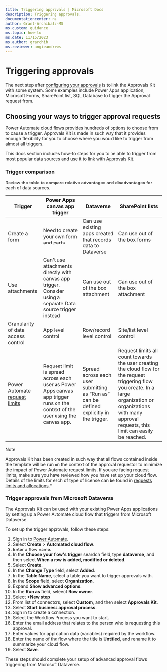 ```yaml
---
title: Triggering approvals | Microsoft Docs
description: Triggering approvals.
documentationcenter: na
author: Grant-Archibald-MS
ms.custom: guidance
ms.topic: how-to
ms.date: 11/15/2023
ms.author: grarchib
ms.reviewer: angieandrews
---
```


# Triggering approvals

The next step after [configuring your approvals](./configure-preset-approvals.md) is to link the Approvals Kit with some system. Some examples include Power Apps application, Microsoft Forms, SharePoint list, SQL Database to trigger the Approval request from.

## Choosing your ways to trigger approval requests

Power Automate cloud flows provides hundreds of options to choose from to cause a trigger. Approvals Kit is made in such way that it provides enough flexibility for you to choose where you would like to trigger from almost all triggers.

This docs section includes how-to steps for you to be able to trigger from most popular data sources and use it to link with Approvals Kit.

### Trigger comparison

Review the table to compare relative advantages and disadvantages for each of data sources.

|Trigger                           |Power Apps canvas app trigger|Dataverse|SharePoint lists|
|-----------------------------------|-----------------------------|---------|----------------|
|Create a form                    |Need to create your own form and parts|Can use existing apps created that records data to Dataverse|Can use out of the box forms|
|Use attachments                  |Can't use attachments directly with canvas app trigger. Consider using a separate Data source trigger instead|Can use out of the box attachment|Can use out of the box attachment
|Granularity of data access control |App level control|Row/record level control|Site/list level control
|Power Automate [request limits](/power-platform/admin/api-request-limits-allocations#request-limits-based-on-user-licenses)|Request limit is spread across each user as Power Apps canvas app trigger runs on the context of the user using the canvas app.|Spread across each user submitting  as “Run as” can be defined explicitly in the trigger.|Request limits all count towards the user creating the cloud flow for the request triggering flow you create. In a large organization or organizations with many approval requests, this limit can easily be reached.

> [!NOTE]
> Approvals Kit has been created in such way that all flows contained inside the template will be run on the context of the approval requestor to minimize the impact of Power Automate request limits. If you are facing request limits, make sure you have reviewed how you have set up your cloud flow. Details of the limits for each of type of license can be found in [requests limits and allocations](/power-platform/admin/api-request-limits-allocations#request-limits-based-on-user-licenses).*

### Trigger approvals from Microsoft Dataverse

The Approvals Kit can be used with your existing Power Apps applications by setting up a Power Automate cloud flow that triggers from Microsoft Dataverse.

To set up the trigger approvals, follow these steps:

1. Sign in to [Power Automate](https://make.powerautomate.com/).
1. Select **Create** > **Automated cloud flow**.
1. Enter a flow name.
1. In the **Choose your flow's trigger** seardch field, type **dataverse**, and then select **When a row is added, modified or deleted**.
1. Select **Create**.
1. In the **Change Type** field, select **Added**.
1. In the **Table Name**, select a table you want to trigger approvals with.
1. In the **Scope** field, select **Organization**.
1. Expand **Show advanced options**.
1. In the **Run as** field, seleect **Row owner**.
1. Select **+New step**
1. From list of connectors, select **Custom**, and then select **Approvals Kit**.
1. Select **Start business approval process**.
1. Sign in to create a connection.
1. Select the Workflow Process you want to start.
1. Enter the email address that relates to the person who is requesting this approval.
1. Enter values for application data (variables) required by the workflow.
1. Enter the name of the flow where the title is **Untitled**, and rename it to summarize your cloud flow.
1. Select **Save**.

These steps should complete your setup of advanced approval flows triggering from Microsoft Dataverse.
